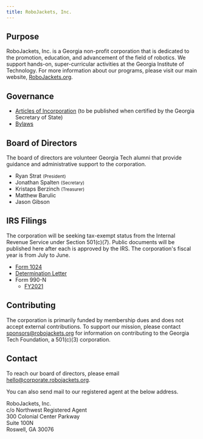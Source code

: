 ```yaml
---
title: RoboJackets, Inc.
---
```


## Purpose
RoboJackets, Inc. is a Georgia non-profit corporation that is dedicated to the promotion, education, and advancement of the field of robotics. We support hands-on, super-curricular activities at the Georgia Institute of Technology. For more information about our programs, please visit our main website, [RoboJackets.org](https://robojackets.org).

## Governance
- [Articles of Incorporation](#) (to be published when certified by the Georgia Secretary of State)
- [Bylaws](https://drive.google.com/file/d/1Nm9xpIIiznrOYsQsehvWmgUdIhvd08BZ/view)

## Board of Directors
The board of directors are volunteer Georgia Tech alumni that provide guidance and administrative support to the corporation.

- Ryan Strat <small>(President)</small>
- Jonathan Spalten <small>(Secretary)</small>
- Kristaps Berzinch <small>(Treasurer)</small>
- Matthew Barulic
- Jason Gibson

## IRS Filings
The corporation will be seeking tax-exempt status from the Internal Revenue Service under Section 501(c)(7). Public documents will be published here after each is approved by the IRS. The corporation's fiscal year is from July to June.

- [Form 1024](#)
- [Determination Letter](#)
- Form 990-N
  - [FY2021](#)

## Contributing
The corporation is primarily funded by membership dues and does not accept external contributions. To support our mission, please contact [sponsors@robojackets.org](mailto:sponsors@robojackets.org) for information on contributing to the Georgia Tech Foundation, a 501(c)(3) corporation.

## Contact
To reach our board of directors, please email [hello@corporate.robojackets.org](mailto:hello@corporate.robojackets.org).

You can also send mail to our registered agent at the below address.

RoboJackets, Inc.<br>
c/o Northwest Registered Agent<br>
300 Colonial Center Parkway<br>
Suite 100N<br>
Roswell, GA 30076
